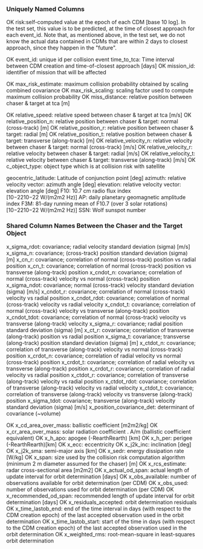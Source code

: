 ### Uniquely Named Columns

OK risk:self-computed value at the epoch of each CDM [base 10 log]. In the test set, this value is to be predicted, at the time of closest approach for each event_id. Note that, as mentioned above, in the test set, we do not know the actual data contained in CDMs that are within 2 days to closest approach, since they happen in the "future".

OK event_id: unique id per collision event
time_to_tca: Time interval between CDM creation and time-of-closest approach [days]
OK mission_id: identifier of mission that will be affected

OK max_risk_estimate: maximum collision probability obtained by scaling combined covariance
OK max_risk_scaling: scaling factor used to compute maximum collision probability
OK miss_distance: relative position between chaser & target at tca [m]

OK relative_speed: relative speed between chaser & target at tca [m/s]
OK relative_position_n: relative position between chaser & target: normal (cross-track) [m]
OK relative_position_r: relative position between chaser & target: radial [m]
OK relative_position_t: relative position between chaser & target: transverse (along-track) [m]
OK relative_velocity_n: relative velocity between chaser & target: normal (cross-track) [m/s]
OK relative_velocity_r: relative velocity between chaser & target: radial [m/s]
OK relative_velocity_t: relative velocity between chaser & target: transverse (along-track) [m/s]
OK c_object_type: object type which is at collision risk with satellite

geocentric_latitude: Latitude of conjunction point [deg]
azimuth: relative velocity vector: azimuth angle [deg]
elevation: relative velocity vector: elevation angle [deg]
F10: 10.7 cm radio flux index [10−2210−22 W/(m2m2 Hz)]
AP: daily planetary geomagnetic amplitude index
F3M: 81-day running mean of F10.7 (over 3 solar rotations) [10−2210−22 W/(m2m2 Hz)]
SSN: Wolf sunspot number

### Shared Column Names Between the Chaser and the Target Object

x_sigma_rdot: covariance; radial velocity standard deviation (sigma) [m/s]
x_sigma_n: covariance; (cross-track) position standard deviation (sigma) [m]
x_cn_r: covariance; correlation of normal (cross-track) position vs radial position
x_cn_t: covariance; correlation of normal (cross-track) position vs transverse (along-track) position
x_cndot_n: covariance; correlation of normal (cross-track) velocity vs normal (cross-track) position
x_sigma_ndot: covariance; normal (cross-track) velocity standard deviation (sigma) [m/s]
x_cndot_r: covariance; correlation of normal (cross-track) velocity vs radial position
x_cndot_rdot: covariance; correlation of normal (cross-track) velocity vs radial velocity
x_cndot_t: covariance; correlation of normal (cross-track) velocity vs transverse (along-track) position
x_cndot_tdot: covariance; correlation of normal (cross-track) velocity vs transverse (along-track) velocity
x_sigma_r: covariance; radial position standard deviation (sigma) [m]
x_ct_r: covariance; correlation of transverse (along-track) position vs radial position
x_sigma_t: covariance; transverse (along-track) position standard deviation (sigma) [m]
x_ctdot_n: covariance; correlation of transverse (along-track) velocity vs normal (cross-track) position
x_crdot_n: covariance; correlation of radial velocity vs normal (cross-track) position
x_crdot_t: covariance; correlation of radial velocity vs transverse (along-track) position
x_crdot_r: covariance; correlation of radial velocity vs radial position
x_ctdot_r: covariance; correlation of transverse (along-track) velocity vs radial position
x_ctdot_rdot: covariance; correlation of transverse (along-track) velocity vs radial velocity
x_ctdot_t: covariance; correlation of transverse (along-track) velocity vs transverse (along-track) position
x_sigma_tdot: covariance; transverse (along-track) velocity standard deviation (sigma) [m/s]
x_position_covariance_det: determinant of covariance (~volume)

OK x_cd_area_over_mass: ballistic coefficient [m2m2/kg]
OK x_cr_area_over_mass: solar radiation coefficient . A/m (ballistic coefficient equivalent)
OK x_h_apo: apogee (-RearthRearth) [km]
OK x_h_per: perigee (-RearthRearth)[km]
OK x_ecc: eccentricity
OK x_j2k_inc: inclination [deg]
OK x_j2k_sma: semi-major axis [km]
OK x_sedr: energy dissipation rate [W/kg]
OK x_span: size used by the collision risk computation algorithm (minimum 2 m diameter assumed for the chaser) [m]
OK x_rcs_estimate: radar cross-sectional area [m2m2]
OK x_actual_od_span: actual length of update interval for orbit determination [days]
OK x_obs_available: number of observations available for orbit determination (per CDM)
OK x_obs_used: number of observations used for orbit determination (per CDM)
OK x_recommended_od_span: recommended length of update interval for orbit determination [days]
OK x_residuals_accepted: orbit determination residuals
OK x_time_lastob_end: end of the time interval in days (with respect to the CDM creation epoch) of the last accepted observation used in the orbit determination
OK x_time_lastob_start: start of the time in days (with respect to the CDM creation epoch) of the last accepted observation used in the orbit determination
OK x_weighted_rms: root-mean-square in least-squares orbit determination
